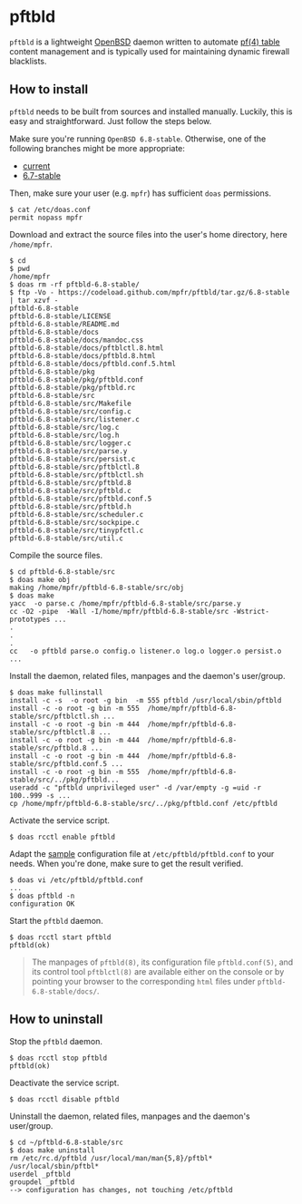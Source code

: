 # pftbld

`pftbld` is a lightweight [OpenBSD](https://www.openbsd.org) daemon written to automate [pf(4) table](http://man.openbsd.org/pf.conf#TABLES) content management and is typically used for maintaining dynamic firewall blacklists.

## How to install

`pftbld` needs to be built from sources and installed manually. Luckily, this is easy and straightforward. Just follow the steps below.

Make sure you're running `OpenBSD 6.8-stable`. Otherwise, one of the following branches might be more appropriate:
* [current](https://github.com/mpfr/pftbld)
* [6.7-stable](https://github.com/mpfr/pftbld/tree/6.7-stable)

Then, make sure your user (e.g. `mpfr`) has sufficient `doas` permissions.

```
$ cat /etc/doas.conf
permit nopass mpfr
```

Download and extract the source files into the user's home directory, here `/home/mpfr`.

```
$ cd
$ pwd
/home/mpfr
$ doas rm -rf pftbld-6.8-stable/
$ ftp -Vo - https://codeload.github.com/mpfr/pftbld/tar.gz/6.8-stable | tar xzvf -
pftbld-6.8-stable
pftbld-6.8-stable/LICENSE
pftbld-6.8-stable/README.md
pftbld-6.8-stable/docs
pftbld-6.8-stable/docs/mandoc.css
pftbld-6.8-stable/docs/pftblctl.8.html
pftbld-6.8-stable/docs/pftbld.8.html
pftbld-6.8-stable/docs/pftbld.conf.5.html
pftbld-6.8-stable/pkg
pftbld-6.8-stable/pkg/pftbld.conf
pftbld-6.8-stable/pkg/pftbld.rc
pftbld-6.8-stable/src
pftbld-6.8-stable/src/Makefile
pftbld-6.8-stable/src/config.c
pftbld-6.8-stable/src/listener.c
pftbld-6.8-stable/src/log.c
pftbld-6.8-stable/src/log.h
pftbld-6.8-stable/src/logger.c
pftbld-6.8-stable/src/parse.y
pftbld-6.8-stable/src/persist.c
pftbld-6.8-stable/src/pftblctl.8
pftbld-6.8-stable/src/pftblctl.sh
pftbld-6.8-stable/src/pftbld.8
pftbld-6.8-stable/src/pftbld.c
pftbld-6.8-stable/src/pftbld.conf.5
pftbld-6.8-stable/src/pftbld.h
pftbld-6.8-stable/src/scheduler.c
pftbld-6.8-stable/src/sockpipe.c
pftbld-6.8-stable/src/tinypfctl.c
pftbld-6.8-stable/src/util.c
```

Compile the source files.

```
$ cd pftbld-6.8-stable/src
$ doas make obj
making /home/mpfr/pftbld-6.8-stable/src/obj
$ doas make
yacc  -o parse.c /home/mpfr/pftbld-6.8-stable/src/parse.y
cc -O2 -pipe  -Wall -I/home/mpfr/pftbld-6.8-stable/src -Wstrict-prototypes ...
.
.
.
cc   -o pftbld parse.o config.o listener.o log.o logger.o persist.o ...
```

Install the daemon, related files, manpages and the daemon's user/group.

```
$ doas make fullinstall
install -c -s  -o root -g bin  -m 555 pftbld /usr/local/sbin/pftbld
install -c -o root -g bin -m 555  /home/mpfr/pftbld-6.8-stable/src/pftblctl.sh ...
install -c -o root -g bin -m 444  /home/mpfr/pftbld-6.8-stable/src/pftblctl.8 ...
install -c -o root -g bin -m 444  /home/mpfr/pftbld-6.8-stable/src/pftbld.8 ...
install -c -o root -g bin -m 444  /home/mpfr/pftbld-6.8-stable/src/pftbld.conf.5 ...
install -c -o root -g bin -m 555  /home/mpfr/pftbld-6.8-stable/src/../pkg/pftbld...
useradd -c "pftbld unprivileged user" -d /var/empty -g =uid -r 100..999 -s ...
cp /home/mpfr/pftbld-6.8-stable/src/../pkg/pftbld.conf /etc/pftbld
```

Activate the service script.

```
$ doas rcctl enable pftbld
```

Adapt the [sample](pkg/pftbld.conf) configuration file at `/etc/pftbld/pftbld.conf` to your needs. When you're done, make sure to get the result verified.

```
$ doas vi /etc/pftbld/pftbld.conf
...
$ doas pftbld -n
configuration OK
```

Start the `pftbld` daemon.

```
$ doas rcctl start pftbld
pftbld(ok)
```

> The manpages of `pftbld(8)`, its configuration file `pftbld.conf(5)`, and its control tool `pftblctl(8)` are available either on the console or by pointing your browser to the corresponding `html` files under `pftbld-6.8-stable/docs/`.

## How to uninstall

Stop the `pftbld` daemon.

```
$ doas rcctl stop pftbld
pftbld(ok)
```

Deactivate the service script.

```
$ doas rcctl disable pftbld
```

Uninstall the daemon, related files, manpages and the daemon's user/group.

```
$ cd ~/pftbld-6.8-stable/src
$ doas make uninstall
rm /etc/rc.d/pftbld /usr/local/man/man{5,8}/pftbl* /usr/local/sbin/pftbl*
userdel _pftbld
groupdel _pftbld
--> configuration has changes, not touching /etc/pftbld
```
